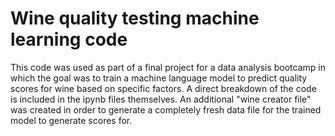 # Wine quality testing machine learning code

This code was used as part of a final project for a data analysis bootcamp in which the goal was to train a machine language model to predict quality scores for wine based on specific factors.  A direct breakdown of the code is included in the ipynb files themselves.  An additional "wine creator file" was created in order to generate a completely fresh data file for the trained model to generate scores for.
